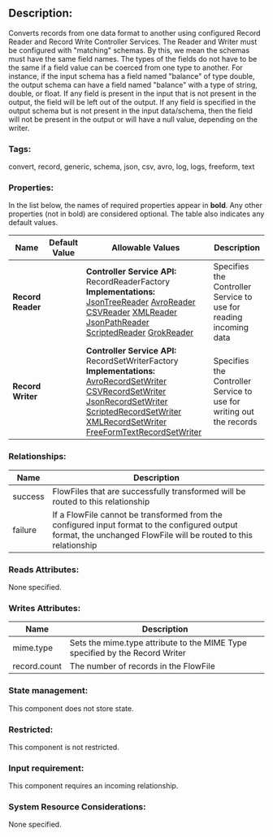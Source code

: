 ## Description:

Converts records from one data format to another using configured Record Reader and Record Write Controller Services. The Reader and Writer must be configured with "matching" schemas. By this, we mean the schemas must have the same field names. The types of the fields do not have to be the same if a field value can be coerced from one type to another. For instance, if the input schema has a field named "balance" of type double, the output schema can have a field named "balance" with a type of string, double, or float. If any field is present in the input that is not present in the output, the field will be left out of the output. If any field is specified in the output schema but is not present in the input data/schema, then the field will not be present in the output or will have a null value, depending on the writer.

### Tags:

convert, record, generic, schema, json, csv, avro, log, logs, freeform, text

### Properties:

In the list below, the names of required properties appear in **bold**. Any other properties (not in bold) are considered optional. The table also indicates any default values.

| Name              | Default Value | Allowable Values                                             | Description                                                  |
| ----------------- | ------------- | ------------------------------------------------------------ | ------------------------------------------------------------ |
| **Record Reader** |               | **Controller Service API:**  RecordReaderFactory **Implementations:** [JsonTreeReader](https://nifi.apache.org/docs/nifi-docs/components/org.apache.nifi/nifi-record-serialization-services-nar/1.7.1/org.apache.nifi.json.JsonTreeReader/index.html) [AvroReader](https://nifi.apache.org/docs/nifi-docs/components/org.apache.nifi/nifi-record-serialization-services-nar/1.7.1/org.apache.nifi.avro.AvroReader/index.html) [CSVReader](https://nifi.apache.org/docs/nifi-docs/components/org.apache.nifi/nifi-record-serialization-services-nar/1.7.1/org.apache.nifi.csv.CSVReader/index.html) [XMLReader](https://nifi.apache.org/docs/nifi-docs/components/org.apache.nifi/nifi-record-serialization-services-nar/1.7.1/org.apache.nifi.xml.XMLReader/index.html) [JsonPathReader](https://nifi.apache.org/docs/nifi-docs/components/org.apache.nifi/nifi-record-serialization-services-nar/1.7.1/org.apache.nifi.json.JsonPathReader/index.html) [ScriptedReader](https://nifi.apache.org/docs/nifi-docs/components/org.apache.nifi/nifi-scripting-nar/1.7.1/org.apache.nifi.record.script.ScriptedReader/index.html) [GrokReader](https://nifi.apache.org/docs/nifi-docs/components/org.apache.nifi/nifi-record-serialization-services-nar/1.7.1/org.apache.nifi.grok.GrokReader/index.html) | Specifies the Controller Service to use for reading incoming data |
| **Record Writer** |               | **Controller Service API:**  RecordSetWriterFactory **Implementations:** [AvroRecordSetWriter](https://nifi.apache.org/docs/nifi-docs/components/org.apache.nifi/nifi-record-serialization-services-nar/1.7.1/org.apache.nifi.avro.AvroRecordSetWriter/index.html) [CSVRecordSetWriter](https://nifi.apache.org/docs/nifi-docs/components/org.apache.nifi/nifi-record-serialization-services-nar/1.7.1/org.apache.nifi.csv.CSVRecordSetWriter/index.html) [JsonRecordSetWriter](https://nifi.apache.org/docs/nifi-docs/components/org.apache.nifi/nifi-record-serialization-services-nar/1.7.1/org.apache.nifi.json.JsonRecordSetWriter/index.html) [ScriptedRecordSetWriter](https://nifi.apache.org/docs/nifi-docs/components/org.apache.nifi/nifi-scripting-nar/1.7.1/org.apache.nifi.record.script.ScriptedRecordSetWriter/index.html) [XMLRecordSetWriter](https://nifi.apache.org/docs/nifi-docs/components/org.apache.nifi/nifi-record-serialization-services-nar/1.7.1/org.apache.nifi.xml.XMLRecordSetWriter/index.html) [FreeFormTextRecordSetWriter](https://nifi.apache.org/docs/nifi-docs/components/org.apache.nifi/nifi-record-serialization-services-nar/1.7.1/org.apache.nifi.text.FreeFormTextRecordSetWriter/index.html) | Specifies the Controller Service to use for writing out the records |

### Relationships:

| Name    | Description                                                  |
| ------- | ------------------------------------------------------------ |
| success | FlowFiles that are successfully transformed will be routed to this relationship |
| failure | If a FlowFile cannot be transformed from the configured input format to the configured output format, the unchanged FlowFile will be routed to this relationship |

### Reads Attributes:

None specified.

### Writes Attributes:

| Name         | Description                                                  |
| ------------ | ------------------------------------------------------------ |
| mime.type    | Sets the mime.type attribute to the MIME Type specified by the Record Writer |
| record.count | The number of records in the FlowFile                        |

### State management:

This component does not store state.

### Restricted:

This component is not restricted.

### Input requirement:

This component requires an incoming relationship.

### System Resource Considerations:

None specified.